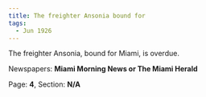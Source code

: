 ```yaml
---  
title: The freighter Ansonia bound for  
tags:  
  - Jun 1926  
---  
```

  
The freighter Ansonia, bound for Miami, is overdue.  
  
Newspapers: **Miami Morning News or The Miami Herald**  
  
Page: **4**, Section: **N/A** 
